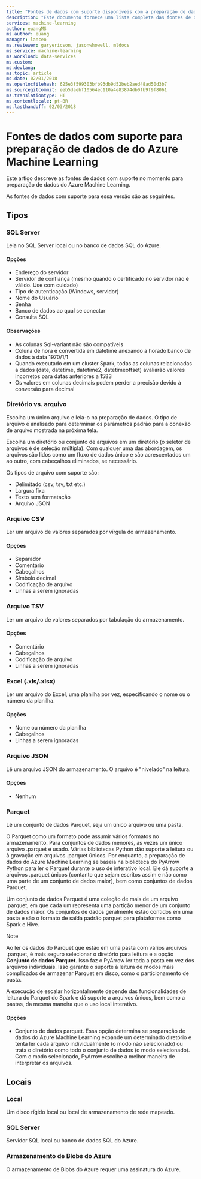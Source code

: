 ```yaml
---
title: "Fontes de dados com suporte disponíveis com a preparação de dados do Azure Machine Learning | Microsoft Docs"
description: "Este documento fornece uma lista completa das fontes de dados com suporte disponíveis para a preparação de dados do Azure Machine Learning."
services: machine-learning
author: euangMS
ms.author: euang
manager: lanceo
ms.reviewer: garyericson, jasonwhowell, mldocs
ms.service: machine-learning
ms.workload: data-services
ms.custom: 
ms.devlang: 
ms.topic: article
ms.date: 02/01/2018
ms.openlocfilehash: 625e3f599303bfb93db9d52beb2aed48ad50d3b7
ms.sourcegitcommit: eeb5daebf10564ec110a4e83874db0fb9f9f8061
ms.translationtype: HT
ms.contentlocale: pt-BR
ms.lasthandoff: 02/03/2018
---
```

# <a name="supported-data-sources-for-azure-machine-learning-data-preparation"></a>Fontes de dados com suporte para preparação de dados de do Azure Machine Learning 
Este artigo descreve as fontes de dados com suporte no momento para preparação de dados do Azure Machine Learning.

As fontes de dados com suporte para essa versão são as seguintes.

## <a name="types"></a>Tipos 

### <a name="sql-server"></a>SQL Server
Leia no SQL Server local ou no banco de dados SQL do Azure.

#### <a name="options"></a>Opções
- Endereço do servidor
- Servidor de confiança (mesmo quando o certificado no servidor não é válido. Use com cuidado)
- Tipo de autenticação (Windows, servidor)
- Nome do Usuário
- Senha
- Banco de dados ao qual se conectar
- Consulta SQL

#### <a name="notes"></a>Observações
- As colunas Sql-variant não são compatíveis
- Coluna de hora é convertida em datetime anexando a horado banco de dados à data 1970/1/1
- Quando executado em um cluster Spark, todas as colunas relacionadas a dados (date, datetime, datetime2, datetimeoffset) avaliarão valores incorretos para datas anteriores a 1583
- Os valores em colunas decimais podem perder a precisão devido à conversão para decimal

### <a name="directory-vs-file"></a>Diretório vs. arquivo
Escolha um único arquivo e leia-o na preparação de dados. O tipo de arquivo é analisado para determinar os parâmetros padrão para a conexão de arquivo mostrada na próxima tela.

Escolha um diretório ou conjunto de arquivos em um diretório (o seletor de arquivos é de seleção múltipla). Com qualquer uma das abordagem, os arquivos são lidos como um fluxo de dados único e são acrescentados um ao outro, com cabeçalhos eliminados, se necessário.

Os tipos de arquivo com suporte são:
- Delimitado (csv, tsv, txt etc.)
- Largura fixa
- Texto sem formatação
- Arquivo JSON

### <a name="csv-file"></a>Arquivo CSV
Ler um arquivo de valores separados por vírgula do armazenamento.

#### <a name="options"></a>Opções
- Separador
- Comentário
- Cabeçalhos
- Símbolo decimal
- Codificação de arquivo
- Linhas a serem ignoradas

### <a name="tsv-file"></a>Arquivo TSV
Ler um arquivo de valores separados por tabulação do armazenamento.

#### <a name="options"></a>Opções
- Comentário
- Cabeçalhos
- Codificação de arquivo
- Linhas a serem ignoradas

### <a name="excel-xlsxlsx"></a>Excel (.xls/.xlsx)
Ler um arquivo do Excel, uma planilha por vez, especificando o nome ou o número da planilha.

#### <a name="options"></a>Opções
- Nome ou número da planilha
- Cabeçalhos
- Linhas a serem ignoradas

### <a name="json-file"></a>Arquivo JSON
Lê um arquivo JSON do armazenamento. O arquivo é "nivelado" na leitura.

#### <a name="options"></a>Opções
- Nenhum

### <a name="parquet"></a>Parquet
Lê um conjunto de dados Parquet, seja um único arquivo ou uma pasta.

O Parquet como um formato pode assumir vários formatos no armazenamento. Para conjuntos de dados menores, às vezes um único arquivo .parquet é usado. Várias bibliotecas Python dão suporte à leitura ou à gravação em arquivos .parquet únicos. Por enquanto, a preparação de dados do Azure Machine Learning se baseia na biblioteca do PyArrow Python para ler o Parquet durante o uso de interativo local. Ele dá suporte a arquivos .parquet únicos (contanto que sejam escritos assim e não como uma parte de um conjunto de dados maior), bem como conjuntos de dados Parquet.

Um conjunto de dados Parquet é uma coleção de mais de um arquivo .parquet, em que cada um representa uma partição menor de um conjunto de dados maior. Os conjuntos de dados geralmente estão contidos em uma pasta e são o formato de saída padrão parquet para plataformas como Spark e Hive.

>[!NOTE]
>Ao ler os dados do Parquet que estão em uma pasta com vários arquivos .parquet, é mais seguro selecionar o diretório para leitura e a opção **Conjunto de dados Parquet**. Isso faz o PyArrow ler toda a pasta em vez dos arquivos individuais. Isso garante o suporte à leitura de modos mais complicados de armazenar Parquet em disco, como o particionamento de pasta.

A execução de escalar horizontalmente depende das funcionalidades de leitura do Parquet do Spark e dá suporte a arquivos únicos, bem como a pastas, da mesma maneira que o uso local interativo.

#### <a name="options"></a>Opções
- Conjunto de dados parquet. Essa opção determina se preparação de dados do Azure Machine Learning expande um determinado diretório e tenta ler cada arquivo individualmente (o modo não selecionado) ou trata o diretório como todo o conjunto de dados (o modo selecionado). Com o modo selecionado, PyArrow escolhe a melhor maneira de interpretar os arquivos.


## <a name="locations"></a>Locais
### <a name="local"></a>Local
Um disco rígido local ou local de armazenamento de rede mapeado.

### <a name="sql-server"></a>SQL Server
Servidor SQL local ou banco de dados SQL do Azure.

### <a name="azure-blob-storage"></a>Armazenamento de Blobs do Azure
O armazenamento de Blobs do Azure requer uma assinatura do Azure.


